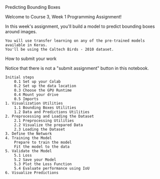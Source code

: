 
Predicting Bounding Boxes

Welcome to Course 3, Week 1 Programming Assignment!

In this week's assignment, you'll build a model to predict bounding boxes around images.

    You will use transfer learning on any of the pre-trained models available in Keras.
    You'll be using the Caltech Birds - 2010 dataset.

How to submit your work

Notice that there is not a "submit assignment" button in this notebook.


    Initial steps
        0.1 Set up your Colab
        0.2 Set up the data location
        0.3 Choose the GPU Runtime
        0.4 Mount your drive
        0.5 Imports
    1. Visualization Utilities
        1.1 Bounding Boxes Utilities
        1.2 Data and Predictions Utilities
    2. Preprocessing and Loading the Dataset
        2.1 Preprocessing Utilities
        2.2 Visualize the prepared Data
        2.3 Loading the Dataset
    3. Define the Network
    4. Training the Model
        Prepare to train the model
        Fit the model to the data
    5. Validate the Model
        5.1 Loss
        5.2 Save your Model
        5.3 Plot the Loss Function
        5.4 Evaluate performance using IoU
    6. Visualize Predictions


